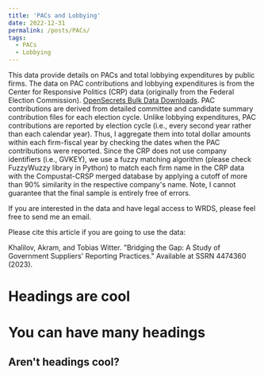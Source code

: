 ```yaml
---
title: 'PACs and Lobbying'
date: 2022-12-31
permalink: /posts/PACs/
tags:
  - PACs
  - Lobbying
---
```


This data provide details on PACs and total lobbying expenditures by public firms. The data on PAC contributions and lobbying expenditures is from the Center for Responsive Politics (CRP) data (originally from the Federal Election Commission). [OpenSecrets Bulk Data Downloads](https://www.opensecrets.org/bulk-data/downloads). PAC contributions are derived from detailed committee and candidate summary contribution files for each election cycle. Unlike lobbying expenditures, PAC contributions are reported by election cycle (i.e., every second year rather than each calendar year). Thus, I aggregate them into total dollar amounts within each firm-fiscal year by
checking the dates when the PAC contributions were reported. Since the CRP does not use company identifiers (i.e., GVKEY), we use a fuzzy matching algorithm (please check FuzzyWuzzy library in Python) to match each firm name in the CRP data with the Compustat-CRSP merged database by applying a cutoff of more than 90% similarity in the respective company's name. Note, I cannot guarantee that the final sample is entirely free of errors.

If you are interested in the data and have legal access to WRDS, please feel free to send me an email.

Please cite this article if you are going to use the data:

Khalilov, Akram, and Tobias Witter. "Bridging the Gap: A Study of Government Suppliers' Reporting Practices." Available at SSRN 4474360 (2023).

Headings are cool
======

You can have many headings
======

Aren't headings cool?
------
